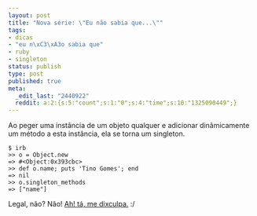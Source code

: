 ```yaml
---
layout: post
title: "Nova série: \"Eu não sabia que...\""
tags:
- dicas
- "eu n\xC3\xA3o sabia que"
- ruby
- singleton
status: publish
type: post
published: true
meta:
  _edit_last: "2440922"
  reddit: a:2:{s:5:"count";s:1:"0";s:4:"time";s:10:"1325090449";}
---
```

Ao peger uma instância de um objeto qualquer e adicionar dinâmicamente um método a esta instância, ela se torna um singleton.

	$ irb
	>> o = Object.new
	=> #<Object:0x393cbc>
	>> def o.name; puts 'Tino Gomes'; end
	=> nil
	>> o.singleton_methods
	=> ["name"]

Legal, não? Não! [Ah! tá, me dixculpa.](http://www.youtube.com/watch?v=hca3bX1zpyY) :/

